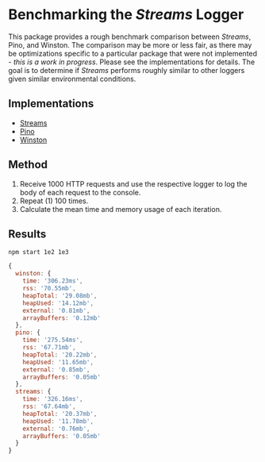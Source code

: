# Benchmarking the *Streams* Logger

This package provides a rough benchmark comparison between *Streams*, Pino, and Winston.  The comparison may be more or less fair, as there may be optimizations specific to a particular package that were not implemented - *this is a work in progress*.  Please see the implementations for details.  The goal is to determine if *Streams* performs roughly similar to other loggers given similar environmental conditions.

## Implementations
- [Streams](https://github.com/faranalytics/streams-logger-benchmark/blob/main/tests/streams/src/index.ts)
- [Pino](https://github.com/faranalytics/streams-logger-benchmark/blob/main/tests/pino/src/index.ts)
- [Winston](https://github.com/faranalytics/streams-logger-benchmark/blob/main/tests/winston/src/index.ts)

## Method

1. Receive 1000 HTTP requests and use the respective logger to log the body of each request to the console.  
2. Repeat (1) 100 times.
3. Calculate the mean time and memory usage of each iteration.

## Results

`npm start 1e2 1e3`

```js
{
  winston: {
    time: '306.23ms',
    rss: '70.55mb',
    heapTotal: '29.08mb',
    heapUsed: '14.12mb',
    external: '0.81mb',
    arrayBuffers: '0.12mb'
  },
  pino: {
    time: '275.54ms',
    rss: '67.71mb',
    heapTotal: '20.22mb',
    heapUsed: '11.65mb',
    external: '0.85mb',
    arrayBuffers: '0.05mb'
  },
  streams: {
    time: '326.16ms',
    rss: '67.64mb',
    heapTotal: '20.37mb',
    heapUsed: '11.78mb',
    external: '0.76mb',
    arrayBuffers: '0.05mb'
  }
}
```